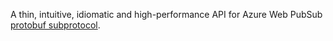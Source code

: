 <!-- include https://github.com/devlooped/.github/raw/main/sponsorlink.md -->

A thin, intuitive, idiomatic and high-performance API for 
Azure Web PubSub [protobuf subprotocol](https://docs.microsoft.com/en-us/azure/azure-web-pubsub/reference-protobuf-webpubsub-subprotocol).

<!-- include ../../readme.md#content -->

<!-- Exclude from auto-expansion by devlooped/actions-include GH action -->
<!-- exclude -->
